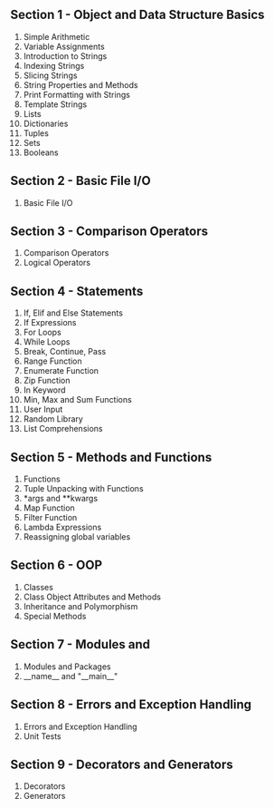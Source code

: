 <h2>Section 1 - Object and Data Structure Basics</h2>
<ol>
    <li>Simple Arithmetic</li>
    <li>Variable Assignments</li>
    <li>Introduction to Strings</li>
    <li>Indexing Strings</li>
    <li>Slicing Strings</li>
    <li>String Properties and Methods</li>
    <li>Print Formatting with Strings</li>
    <li>Template Strings</li>
    <li>Lists</li>
    <li>Dictionaries</li>
    <li>Tuples</li>
    <li>Sets</li>
    <li>Booleans</li>
</ol>
<h2>Section 2 - Basic File I/O</h2>
<ol>
    <li>Basic File I/O</li>
</ol>
<h2>Section 3 - Comparison Operators</h2>
<ol>
    <li>Comparison Operators</li>
    <li>Logical Operators</li>
</ol>
<h2>Section 4 - Statements</h2>
<ol>
    <li>If, Elif and Else Statements</li>
    <li>If Expressions</li>
    <li>For Loops</li>
    <li>While Loops</li>
    <li>Break, Continue, Pass</li>
    <li>Range Function</li>
    <li>Enumerate Function</li>
    <li>Zip Function</li>
    <li>In Keyword</li>
    <li>Min, Max and Sum Functions</li>
    <li>User Input</li>
    <li>Random Library</li>
    <li>List Comprehensions</li>
</ol>
<h2>Section 5 - Methods and Functions</h2>
<ol>
    <li>Functions</li>
    <li>Tuple Unpacking with Functions</li>
    <li>*args and **kwargs</li>
    <li>Map Function</li>
    <li>Filter Function</li>
    <li>Lambda Expressions</li>
    <li>Reassigning global variables</li>
</ol>
<h2>Section 6 - OOP</h2>
<ol>
    <li>Classes</li>
    <li>Class Object Attributes and Methods</li>
    <li>Inheritance and Polymorphism</li>
    <li>Special Methods</li>
</ol>
<h2>Section 7 - Modules and </h2>
<ol>
    <li>Modules and Packages</li>
    <li>__name__ and "__main__"</li>
</ol>
<h2>Section 8 - Errors and Exception Handling</h2>
<ol>
    <li>Errors and Exception Handling</li>
    <li>Unit Tests</li>
</ol>
<h2>Section 9 - Decorators and Generators</h2>
<ol>
    <li>Decorators</li>
    <li>Generators</li>
</ol>